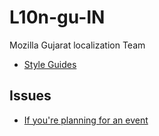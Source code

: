 # L10n-gu-IN
Mozilla Gujarat localization Team 

* [Style Guides](https://github.com/mozguj/L10n-gu-IN/tree/master/gu-IN) 

## Issues

 - [If you're planning for an event](https://github.com/mozguj/L10n-gu-IN/issues/new?=event.md)
